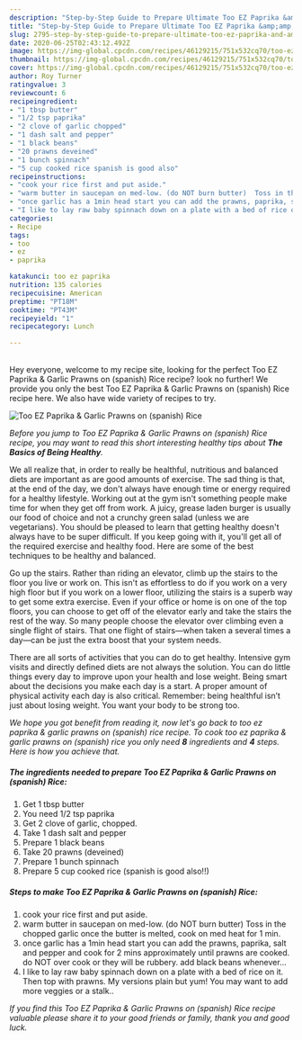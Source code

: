 ```yaml
---
description: "Step-by-Step Guide to Prepare Ultimate Too EZ Paprika &amp;amp; Garlic Prawns on (spanish) Rice"
title: "Step-by-Step Guide to Prepare Ultimate Too EZ Paprika &amp;amp; Garlic Prawns on (spanish) Rice"
slug: 2795-step-by-step-guide-to-prepare-ultimate-too-ez-paprika-and-amp-garlic-prawns-on-spanish-rice
date: 2020-06-25T02:43:12.492Z
image: https://img-global.cpcdn.com/recipes/46129215/751x532cq70/too-ez-paprika-garlic-prawns-on-spanish-rice-recipe-main-photo.jpg
thumbnail: https://img-global.cpcdn.com/recipes/46129215/751x532cq70/too-ez-paprika-garlic-prawns-on-spanish-rice-recipe-main-photo.jpg
cover: https://img-global.cpcdn.com/recipes/46129215/751x532cq70/too-ez-paprika-garlic-prawns-on-spanish-rice-recipe-main-photo.jpg
author: Roy Turner
ratingvalue: 3
reviewcount: 6
recipeingredient:
- "1 tbsp butter"
- "1/2 tsp paprika"
- "2 clove of garlic chopped"
- "1 dash salt and pepper"
- "1 black beans"
- "20 prawns deveined"
- "1 bunch spinnach"
- "5 cup cooked rice spanish is good also"
recipeinstructions:
- "cook your rice first and put aside."
- "warm butter in saucepan on med-low. (do NOT burn butter)  Toss in the chopped garlic once the butter is melted,  cook on med heat for 1 min."
- "once garlic has a 1min head start you can add the prawns, paprika, salt and pepper and cook for 2 mins approximately until prawns are cooked. do NOT over cook or they will be rubbery. add black beans whenever..."
- "I like to lay raw baby spinnach down on a plate with a bed of rice on it. Then top with prawns.  My versions plain but yum! You may want to add more veggies or a stalk.."
categories:
- Recipe
tags:
- too
- ez
- paprika

katakunci: too ez paprika 
nutrition: 135 calories
recipecuisine: American
preptime: "PT18M"
cooktime: "PT43M"
recipeyield: "1"
recipecategory: Lunch

---
```

<br>
Hey everyone, welcome to my recipe site, looking for the perfect Too EZ Paprika &amp; Garlic Prawns on (spanish) Rice recipe? look no further! We provide you only the best Too EZ Paprika &amp; Garlic Prawns on (spanish) Rice recipe here. We also have wide variety of recipes to try.
<br>


![Too EZ Paprika &amp; Garlic Prawns on (spanish) Rice](https://img-global.cpcdn.com/recipes/46129215/751x532cq70/too-ez-paprika-garlic-prawns-on-spanish-rice-recipe-main-photo.jpg)

<i>Before you jump to Too EZ Paprika &amp; Garlic Prawns on (spanish) Rice recipe, you may want to read this short interesting healthy tips about <strong>The Basics of Being Healthy</strong>.</i>

We all realize that, in order to really be healthful, nutritious and balanced diets are important as are good amounts of exercise. The sad thing is that, at the end of the day, we don't always have enough time or energy required for a healthy lifestyle. Working out at the gym isn't something people make time for when they get off from work. A juicy, grease laden burger is usually our food of choice and not a crunchy green salad (unless we are vegetarians). You should be pleased to learn that getting healthy doesn't always have to be super difficult. If you keep going with it, you'll get all of the required exercise and healthy food. Here are some of the best techniques to be healthy and balanced.

Go up the stairs. Rather than riding an elevator, climb up the stairs to the floor you live or work on. This isn't as effortless to do if you work on a very high floor but if you work on a lower floor, utilizing the stairs is a superb way to get some extra exercise. Even if your office or home is on one of the top floors, you can choose to get off of the elevator early and take the stairs the rest of the way. So many people choose the elevator over climbing even a single flight of stairs. That one flight of stairs—when taken a several times a day—can be just the extra boost that your system needs. 

There are all sorts of activities that you can do to get healthy. Intensive gym visits and directly defined diets are not always the solution. You can do little things every day to improve upon your health and lose weight. Being smart about the decisions you make each day is a start. A proper amount of physical activity each day is also critical. Remember: being healthful isn’t just about losing weight. You want your body to be strong too. 


<i>We hope you got benefit from reading it, now let's go back to too ez paprika &amp; garlic prawns on (spanish) rice recipe. To cook too ez paprika &amp; garlic prawns on (spanish) rice you only need <strong>8</strong> ingredients and <strong>4</strong> steps. Here is how you achieve that.
</i>

##### The ingredients needed to prepare Too EZ Paprika &amp; Garlic Prawns on (spanish) Rice:

1. Get 1 tbsp butter
1. You need 1/2 tsp paprika
1. Get 2 clove of garlic, chopped.
1. Take 1 dash salt and pepper
1. Prepare 1 black beans
1. Take 20 prawns (deveined)
1. Prepare 1 bunch spinnach
1. Prepare 5 cup cooked rice (spanish is good also!!)


##### Steps to make Too EZ Paprika &amp; Garlic Prawns on (spanish) Rice:

1. cook your rice first and put aside.
1. warm butter in saucepan on med-low. (do NOT burn butter)  Toss in the chopped garlic once the butter is melted,  cook on med heat for 1 min.
1. once garlic has a 1min head start you can add the prawns, paprika, salt and pepper and cook for 2 mins approximately until prawns are cooked. do NOT over cook or they will be rubbery. add black beans whenever...
1. I like to lay raw baby spinnach down on a plate with a bed of rice on it. Then top with prawns.  My versions plain but yum! You may want to add more veggies or a stalk..


<i>If you find this Too EZ Paprika &amp; Garlic Prawns on (spanish) Rice recipe valuable please share it to your good friends or family, thank you and good luck.</i>
